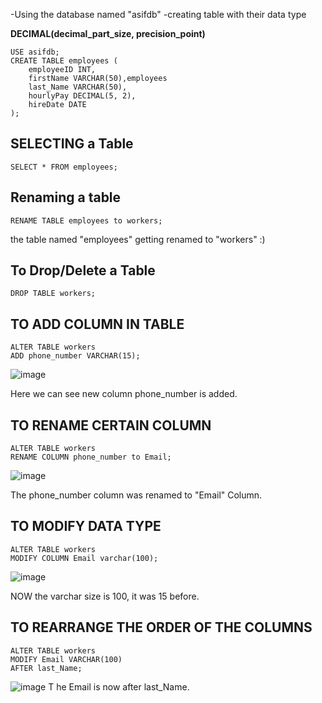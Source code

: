 -Using the database named "asifdb"
-creating table with their data type

**DECIMAL(decimal_part_size, precision_point)**
```
USE asifdb; 
CREATE TABLE employees (
	employeeID INT,
    firstName VARCHAR(50),employees
    last_Name VARCHAR(50),
    hourlyPay DECIMAL(5, 2),
    hireDate DATE
);
```
SELECTING a Table
-----------------------
```SELECT * FROM employees;```

Renaming a table
-----------------------
```RENAME TABLE employees to workers;```

the table named "employees" getting renamed to "workers" :)

To Drop/Delete a Table
----------------------

```DROP TABLE workers;```

TO ADD COLUMN IN TABLE
----------------------

```
ALTER TABLE workers
ADD phone_number VARCHAR(15);
```

![image](https://github.com/user-attachments/assets/6566a946-6dad-4a9a-b172-288dfd87c862)

Here we can see new column phone_number is added.

TO RENAME CERTAIN COLUMN
-------------------------

```
ALTER TABLE workers
RENAME COLUMN phone_number to Email;
```

![image](https://github.com/user-attachments/assets/70354a8b-9b05-42b5-9afb-5a6ca8dcb86f)

The phone_number column was renamed to "Email" Column.

TO MODIFY DATA TYPE
--------------------

```
ALTER TABLE workers
MODIFY COLUMN Email varchar(100);
```

![image](https://github.com/user-attachments/assets/dbf45adf-db6f-4ec8-bf65-452e193624cc)

NOW the varchar size is 100, it was 15 before.

TO REARRANGE THE ORDER OF THE COLUMNS
------------------------------------

```
ALTER TABLE workers
MODIFY Email VARCHAR(100)
AFTER last_Name;
```

![image](https://github.com/user-attachments/assets/e4bd63a5-350a-4123-bb9d-37eaa7bcc405)
T
he Email is now after last_Name.



